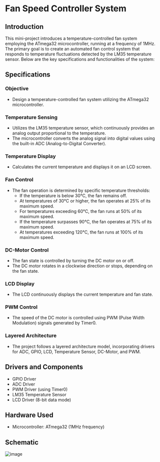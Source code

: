 # Fan Speed Controller System

## Introduction

This mini-project introduces a temperature-controlled fan system employing the ATmega32 microcontroller, running at a frequency of 1MHz. The primary goal is to create an automated fan control system that responds to temperature fluctuations detected by the LM35 temperature sensor. Below are the key specifications and functionalities of the system:

## Specifications

### Objective
- Design a temperature-controlled fan system utilizing the ATmega32 microcontroller.

### Temperature Sensing
- Utilizes the LM35 temperature sensor, which continuously provides an analog output proportional to the temperature.
- The microcontroller converts the analog signal into digital values using the built-in ADC (Analog-to-Digital Converter).

### Temperature Display
- Calculates the current temperature and displays it on an LCD screen.

### Fan Control
- The fan operation is determined by specific temperature thresholds:
   - If the temperature is below 30°C, the fan remains off.
   - At temperatures of 30°C or higher, the fan operates at 25% of its maximum speed.
   - For temperatures exceeding 60°C, the fan runs at 50% of its maximum speed.
   - If the temperature surpasses 90°C, the fan operates at 75% of its maximum speed.
   - At temperatures exceeding 120°C, the fan runs at 100% of its maximum speed.

### DC-Motor Control
- The fan state is controlled by turning the DC motor on or off.
- The DC motor rotates in a clockwise direction or stops, depending on the fan state.

### LCD Display
- The LCD continuously displays the current temperature and fan state.

### PWM Control
- The speed of the DC motor is controlled using PWM (Pulse Width Modulation) signals generated by Timer0.

### Layered Architecture
- The project follows a layered architecture model, incorporating drivers for ADC, GPIO, LCD, Temperature Sensor, DC-Motor, and PWM.

## Drivers and Components
- GPIO Driver
- ADC Driver
- PWM Driver (using Timer0)
- LM35 Temperature Sensor
- LCD Driver (8-bit data mode)

## Hardware Used
- Microcontroller: ATmega32 (1MHz frequency)

## Schematic
![image](https://github.com/Esraa-f28/Fan_Speed_Controller_with_Temperature/assets/103899204/1bc1f595-c18c-4dc9-814b-4488b070003c)
